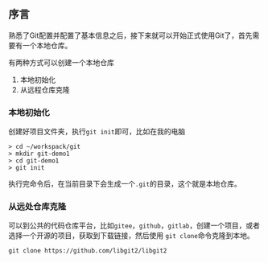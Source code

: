 ## 序言
熟悉了Git配置并配置了基本信息之后，接下来就可以开始正式使用Git了，首先需要有一个本地仓库。

有两种方式可以创建一个本地仓库
1. 本地初始化
2. 从远程仓库克隆

### 本地初始化
创建好项目文件夹，执行`git init`即可，比如在我的电脑
```
> cd ~/workspack/git
> mkdir git-demo1
> cd git-demo1
> git init
```
执行完命令后，在当前目录下会生成一个`.git`的目录，这个就是本地仓库。

### 从远处仓库克隆
可以到公共的代码仓库平台，比如`gitee`，`github`，`gitlab`，创建一个项目，或者选择一个开源的项目，获取到下载链接，然后使用 `git clone`命令克隆到本地。

```
git clone https://github.com/libgit2/libgit2
```